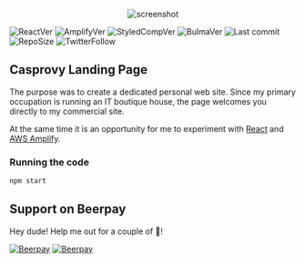 <p align="center">
<img src="https://res.cloudinary.com/ohcash/image/upload/v1581452646/github_repo/screenShot_main.png" alt="screenshot">
  <p>


![ReactVer](https://img.shields.io/github/package-json/dependency-version/casprovy/casprovy-landing-page/react) ![AmplifyVer](https://img.shields.io/github/package-json/dependency-version/casprovy/casprovy-landing-page/aws-amplify?color=orange) ![StyledCompVer](https://img.shields.io/github/package-json/dependency-version/casprovy/casprovy-landing-page/styled-components?color=pink) ![BulmaVer](https://img.shields.io/github/package-json/dependency-version/casprovy/casprovy-landing-page/bulma?color=green) ![Last commit](https://img.shields.io/github/last-commit/Casprovy/casprovy-landing-page) ![RepoSize](https://img.shields.io/github/repo-size/casprovy/casprovy-landing-page?color=ff69b4) ![TwitterFollow](https://img.shields.io/twitter/follow/casprovy?style=social)

## Casprovy Landing Page

The purpose was to create a dedicated personal web site. Since my primary occupation is running an IT boutique house, the page welcomes you directly to my commercial site.

At the same time it is an opportunity for me to experiment with [React](https://reactjs.org/) and [AWS Amplify](https://aws.amazon.com/amplify/).

### Running the code

```bash
npm start
```



## Support on Beerpay
Hey dude! Help me out for a couple of :beers:!

[![Beerpay](https://beerpay.io/Casprovy/casprovy-landing-page/badge.svg?style=beer-square)](https://beerpay.io/Casprovy/casprovy-landing-page)  [![Beerpay](https://beerpay.io/Casprovy/casprovy-landing-page/make-wish.svg?style=flat-square)](https://beerpay.io/Casprovy/casprovy-landing-page?focus=wish)
